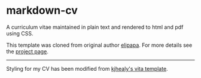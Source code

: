 markdown-cv
===========

A curriculum vitae maintained in plain text and rendered to html and pdf using CSS.

This template was cloned from original author [elipapa](https://github.com/elipapa). For more details see the [project page](http://elipapa.github.io/markdown-cv).

***

Styling for my CV has been modified from [kjhealy's vita template](https://github.com/kjhealy/kjh-vita).
